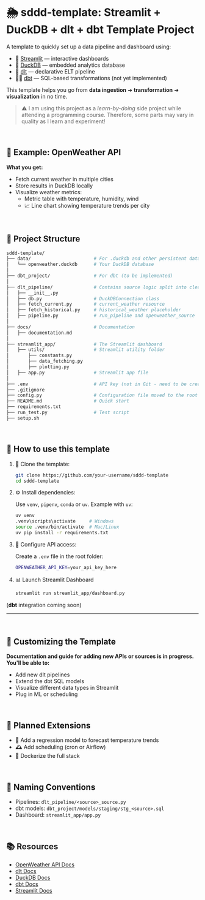 # 🌦️ sddd-template: Streamlit + DuckDB + dlt + dbt Template Project

A template to quickly set up a data pipeline and dashboard using:

- 🐍 [Streamlit](https://streamlit.io) — interactive dashboards
- 🦆 [DuckDB](https://duckdb.org) — embedded analytics database
- 🔄 [dlt](https://dlthub.com) — declarative ELT pipeline
- 🧙‍♂️ [dbt](https://www.getdbt.com) — SQL-based transformations (not yet implemented)

This template helps you go from **data ingestion** ➜ **transformation** ➜ **visualization** in no time.

> ⚠️ I am using this project as a *learn-by-doing* side project while attending a programming course. Therefore, some parts may vary in quality as I learn and experiment!

<br/>

## 🧪 Example: OpenWeather API
**What you get:**
- Fetch current weather in multiple cities
- Store results in DuckDB locally
- Visualize weather metrics:
  - Metric table with temperature, humidity, wind
  - 📈 Line chart showing temperature trends per city

<br/>


## 📁 Project Structure

```bash
sddd-template/
├── data/                       # For .duckdb and other persistent data files
│   └── openweather.duckdb      # Your DuckDB database
│
├── dbt_project/                # For dbt (to be implemented)
│
├── dlt_pipeline/               # Contains source logic split into clean modules
│   ├── __init__.py
│   ├── db.py                   # DuckDBConnection class
│   ├── fetch_current.py        # current_weather resource
│   ├── fetch_historical.py     # historical_weather placeholder
│   ├── pipeline.py             # run_pipeline and openweather_source
│
├── docs/                       # Documentation
│   ├── documentation.md
│
├── streamlit_app/              # The Streamlit dashboard
│   ├── utils/                  # Streamlit utility folder
│       ├── constants.py
│       ├── data_fetching.py
│       ├── plotting.py
│   ├── app.py                  # Streamlit app file
│
├── .env                        # API key (not in Git - need to be created locally)
├── .gitignore
├── config.py                   # Configuration file moved to the root
├── README.md                   # Quick start
├── requirements.txt
├── run_test.py                 # Test script
├── setup.sh

```

<br/>

## 📁 How to use this template
1. 🧱 Clone the template:
    ```bash
    git clone https://github.com/your-username/sddd-template
    cd sddd-template
2. ⚙️ Install dependencies:

    Use ```venv```, ```pipenv```, ```conda``` or ```uv```. Example with ```uv```:
    ```bash
    uv venv
    .venv\scripts\activate     # Windows
    source .venv/bin/activate  # Mac/Linux
    uv pip install -r requirements.txt
3. 🔑 Configure API access:

    Create a ```.env``` file in the root folder:
    ```bash
    OPENWEATHER_API_KEY=your_api_key_here
4. 📊 Launch Streamlit Dashboard
    ```bash
    streamlit run streamlit_app/dashboard.py
(**dbt** integration coming soon)
<!---
4. 🧪 Run the dlt Pipeline:
    ```
    python dlt_pipeline/openweather_source.py
5. 📦 Run dbt Transformations
    ```
    cd dbt_project
    dbt run
    -->
---
<br/>


## 🧰 Customizing the Template
**Documentation and guide for adding new APIs or sources is in progress. You'll be able to:**
- Add new dlt pipelines
- Extend the dbt SQL models
- Visualize different data types in Streamlit
- Plug in ML or scheduling

<br/>

## 🧠 Planned Extensions
- 🔮 Add a regression model to forecast temperature trends
- 🕰️ Add scheduling (cron or Airflow)
- 🐳 Dockerize the full stack

<br/>

## 📝 Naming Conventions
- Pipelines: ```dlt_pipeline/<source>_source.py```
- dbt models: ```dbt_project/models/staging/stg_<source>.sql```
- Dashboard: ```streamlit_app/app.py```

<br/>

## 📚 Resources
- [OpenWeather API Docs](https://docs.openweather.co.uk/appid)
- [dlt Docs](https://dlthub.com/docs/intro)
- [DuckDB Docs](https://duckdb.org/docs/stable/)
- [dbt Docs](https://docs.getdbt.com/)
- [Streamlit Docs](https://docs.streamlit.io/)